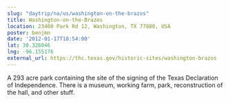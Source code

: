 ```yaml
---
slug: "daytrip/na/us/washington-on-the-brazos"
title: Washington-on-the-Brazos
location: 23400 Park Rd 12, Washington, TX 77880, USA
poster: benjmn
date: '2012-01-17T18:54:00'
lat: 30.326046
lng: -96.155176
external_url: https://thc.texas.gov/historic-sites/washington-brazos
---
```


A 293 acre park containing the site of the signing of the Texas Declaration of Independence.  There is a museum, working farm, park, reconstruction of the hall, and other stuff.

